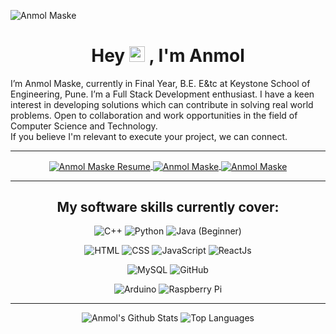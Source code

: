 ![Anmol Maske](https://komarev.com/ghpvc/?username=anmolmaske&color=blueviolet)


<h1 align="center"> Hey  <img src="https://media.giphy.com/media/hvRJCLFzcasrR4ia7z/giphy.gif" width="25px"  /> , I'm Anmol </h1>

I’m Anmol Maske, currently in Final Year, B.E. E&tc at Keystone School of Engineering, Pune. I’m a Full Stack Development enthusiast. I have a keen interest in developing solutions which can contribute in solving real world problems. Open to collaboration and work opportunities in the field of Computer Science and Technology.
<br>If you believe I'm relevant to execute your project, we can connect.

<hr>

<!--

Here are some ideas to get you started:

- 🔭 I’m currently working on ...
- 🌱 I’m currently learning ...
- 👯 I’m looking to collaborate on ...
- 🤔 I’m looking for help with ...
- 💬 Ask me about ...
- 📫 How to reach me: ...
- 😄 Pronouns: ...
- ⚡ Fun fact: ...
-->

<div align="center">
  
  <a href="https://drive.google.com/drive/folders/1V0i4aQFmkuY1R5XWzSEuIASLBaQ6xdUg" target="_blank" title="Resume">
    <img align="center" alt="Anmol Maske Resume" src="https://img.shields.io/static/v1?logo=microsoft%20word&label=%20&message=Resume&style=for-the-badge&logoColor=white&labelColor=%23FF4470&color=%23FF4470" />
  </a>
  
  <a href="https://www.linkedin.com/in/anmol-maske" target="_blank" title="LinkedIn">
    <img align="center" alt="Anmol Maske" src="https://img.shields.io/badge/LinkedIn-0077B5?style=for-the-badge&logo=linkedin&logoColor=white" />
  </a>
  
   <a href="mailto:anmolmaske0789@gmail.com" target="_blank" title="anmolmaske0789@gmail.com">
    <img align="center" alt="Anmol Maske" src="https://img.shields.io/badge/Gmail-D14836?style=for-the-badge&logo=gmail&logoColor=white" />
  </a>
  
  
</div>

<hr>



<div align="center">
  
  
<h2>My software skills currently cover:</h2>


![C++](https://img.shields.io/badge/C%2B%2B-239120?style=for-the-badge&logo=c%2B%2B&logoColor=white)
![Python](https://img.shields.io/badge/Python-3776AB?style=for-the-badge&logo=python&logoColor=white)
![Java (Beginner)](https://img.shields.io/badge/Java-ED8B00?style=for-the-badge&logo=java&logoColor=white)


![HTML](https://img.shields.io/badge/HTML5-E34F26?style=for-the-badge&logo=html5&logoColor=white)
![CSS](https://img.shields.io/badge/CSS3-1572B6?style=for-the-badge&logo=css3&logoColor=white)
![JavaScript](https://img.shields.io/badge/JavaScript-F7DF1E?style=for-the-badge&logo=javascript&logoColor=black)
![ReactJs](https://img.shields.io/badge/React-20232A?style=for-the-badge&logo=react&logoColor=61DAFB)


![MySQL](https://img.shields.io/badge/MySQL-593D88?style=for-the-badge&logo=mysql&logoColor=white)
![GitHub](https://img.shields.io/badge/GitHub-100000?style=for-the-badge&logo=github&logoColor=white)


![Arduino](https://img.shields.io/badge/Arduino-00979D?style=for-the-badge&logo=Arduino&logoColor=white)
![Raspberry Pi](https://img.shields.io/badge/Raspberry%20Pi-A22846?style=for-the-badge&logo=Raspberry%20Pi&logoColor=white)

  
</div>

<hr>

<div align="center">

 ![Anmol's Github Stats](https://github-readme-stats.vercel.app/api?username=anmolmaske&theme=react)
 ![Top Languages](https://github-readme-stats.vercel.app/api/top-langs/?username=anmolmaske&theme=react)

</div>
